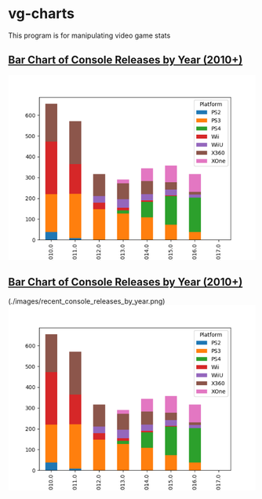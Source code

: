 # vg-charts
This program is for manipulating video game stats

## [Bar Chart of Console Releases by Year (2010+)](./recent_console_releases_by_year.py)
<a href='./recent_console_releases_by_year.py'>![](./images/recent_console_releases_by_year.png)</a>

## [Bar Chart of Console Releases by Year (2010+)](./recent_console_releases_by_year.py)
(./images/recent_console_releases_by_year.png)
<a href='./recent_console_releases_by_year.py'>![](./images/recent_console_releases_by_year.png)</a>


